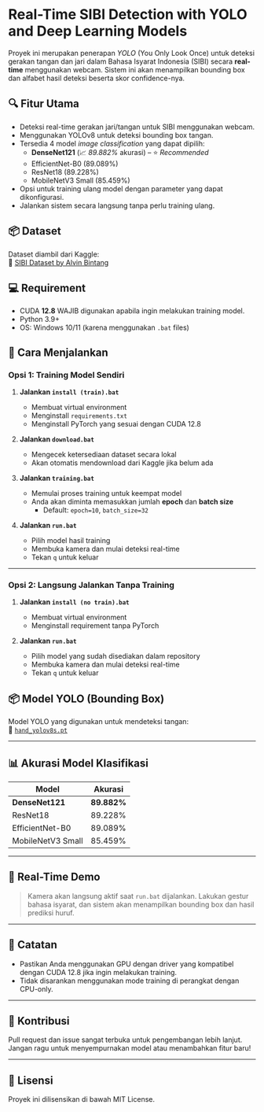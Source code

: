 # Real-Time SIBI Detection with YOLO and Deep Learning Models

Proyek ini merupakan penerapan _YOLO_ (You Only Look Once) untuk deteksi gerakan tangan dan jari dalam Bahasa Isyarat Indonesia (SIBI) secara **real-time** menggunakan webcam. Sistem ini akan menampilkan bounding box dan alfabet hasil deteksi beserta skor confidence-nya.

## 🔍 Fitur Utama

- Deteksi real-time gerakan jari/tangan untuk SIBI menggunakan webcam.
- Menggunakan YOLOv8 untuk deteksi bounding box tangan.
- Tersedia 4 model _image classification_ yang dapat dipilih:
  - **DenseNet121** (📈 _89.882%_ akurasi) – ⭐ _Recommended_
  - EfficientNet-B0 (89.089%)
  - ResNet18 (89.228%)
  - MobileNetV3 Small (85.459%)
- Opsi untuk training ulang model dengan parameter yang dapat dikonfigurasi.
- Jalankan sistem secara langsung tanpa perlu training ulang.

## 📦 Dataset

Dataset diambil dari Kaggle:  
📎 [SIBI Dataset by Alvin Bintang](https://www.kaggle.com/datasets/alvinbintang/sibi-dataset?utm_medium=social&utm_campaign=kaggle-dataset-share&utm_source=twitter)

## 💻 Requirement

- CUDA **12.8** WAJIB digunakan apabila ingin melakukan training model.
- Python 3.9+
- OS: Windows 10/11 (karena menggunakan `.bat` files)

## 🚀 Cara Menjalankan

### Opsi 1: **Training Model Sendiri**

1. **Jalankan `install (train).bat`**

   - Membuat virtual environment
   - Menginstall `requirements.txt`
   - Menginstall PyTorch yang sesuai dengan CUDA 12.8

2. **Jalankan `download.bat`**

   - Mengecek ketersediaan dataset secara lokal
   - Akan otomatis mendownload dari Kaggle jika belum ada

3. **Jalankan `training.bat`**

   - Memulai proses training untuk keempat model
   - Anda akan diminta memasukkan jumlah **epoch** dan **batch size**
     - Default: `epoch=10`, `batch_size=32`

4. **Jalankan `run.bat`**
   - Pilih model hasil training
   - Membuka kamera dan mulai deteksi real-time
   - Tekan `q` untuk keluar

---

### Opsi 2: **Langsung Jalankan Tanpa Training**

1. **Jalankan `install (no train).bat`**

   - Membuat virtual environment
   - Menginstall requirement tanpa PyTorch

2. **Jalankan `run.bat`**
   - Pilih model yang sudah disediakan dalam repository
   - Membuka kamera dan mulai deteksi real-time
   - Tekan `q` untuk keluar

## 📦 Model YOLO (Bounding Box)

Model YOLO yang digunakan untuk mendeteksi tangan:  
🔗 [`hand_yolov8s.pt`](https://huggingface.co/xingren23/comfyflow-models/blob/976de8449674de379b02c144d0b3cfa2b61482f2/ultralytics/bbox/hand_yolov8s.pt)

---

## 📊 Akurasi Model Klasifikasi

| Model             | Akurasi     |
| ----------------- | ----------- |
| **DenseNet121**   | **89.882%** |
| ResNet18          | 89.228%     |
| EfficientNet-B0   | 89.089%     |
| MobileNetV3 Small | 85.459%     |

---

## 📸 Real-Time Demo

> Kamera akan langsung aktif saat `run.bat` dijalankan. Lakukan gestur bahasa isyarat, dan sistem akan menampilkan bounding box dan hasil prediksi huruf.

---

## 🧠 Catatan

- Pastikan Anda menggunakan GPU dengan driver yang kompatibel dengan CUDA 12.8 jika ingin melakukan training.
- Tidak disarankan menggunakan mode training di perangkat dengan CPU-only.

---

## 🤝 Kontribusi

Pull request dan issue sangat terbuka untuk pengembangan lebih lanjut. Jangan ragu untuk menyempurnakan model atau menambahkan fitur baru!

---

## 📜 Lisensi

Proyek ini dilisensikan di bawah MIT License.
